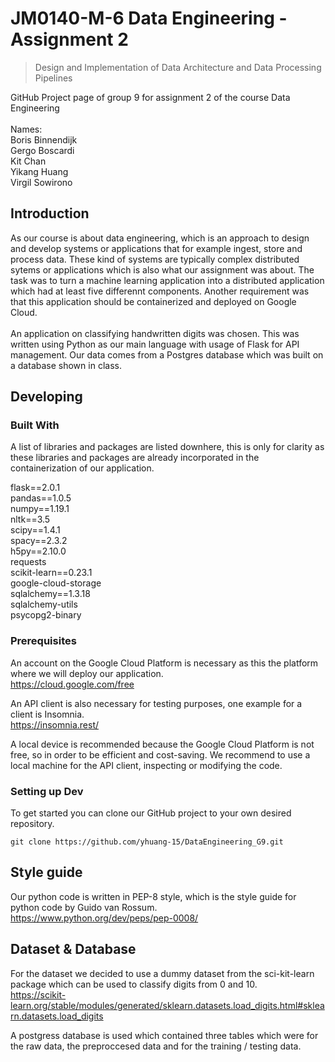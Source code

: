 # JM0140-M-6 Data Engineering - Assignment 2
> Design and Implementation of Data Architecture and Data Processing Pipelines

GitHub Project page of group 9 for assignment 2 of the course Data Engineering
<br />
<br />
Names: <br />
Boris Binnendijk <br />
Gergo Boscardi <br />
Kit Chan <br />
Yikang Huang <br />
Virgil Sowirono <br />

## Introduction

As our course is about data engineering, which is an approach to design and develop systems or applications that for example ingest, store and process data. These kind of systems are typically complex distributed sytems or applications which is also what our assignment was about. The task was to turn a machine learning application into a distributed application which had at least five differennt components. Another requirement was that this application should be containerized and deployed on Google Cloud.
<br /> <br />
An application on classifying handwritten digits was chosen. This was written using Python as our main language with usage of Flask for API management. Our data comes from a Postgres database which was built on a database shown in class.

## Developing

### Built With
A list of libraries and packages are listed downhere, this is only for clarity as these libraries and packages are already incorporated in the containerization of our application.

flask==2.0.1 <br />
pandas==1.0.5 <br />
numpy==1.19.1 <br />
nltk==3.5 <br />
scipy==1.4.1 <br />
spacy==2.3.2 <br />
h5py==2.10.0 <br />
requests <br />
scikit-learn==0.23.1 <br />
google-cloud-storage <br />
sqlalchemy==1.3.18 <br />
sqlalchemy-utils <br />
psycopg2-binary <br />

### Prerequisites
An account on the Google Cloud Platform is necessary as this the platform where we will deploy our application. <br />
https://cloud.google.com/free

An API client is also necessary for testing purposes, one example for a client is Insomnia. <br />
https://insomnia.rest/

A local device is recommended because the Google Cloud Platform is not free, so in order to be efficient and cost-saving. We recommend to use a local machine for the API client, inspecting or modifying the code.

### Setting up Dev

To get started you can clone our GitHub project to your own desired repository.

```shell
git clone https://github.com/yhuang-15/DataEngineering_G9.git
```

## Style guide

Our python code is written in PEP-8 style, which is the style guide for python code by Guido van Rossum.
<br />
https://www.python.org/dev/peps/pep-0008/

## Dataset & Database

For the dataset we decided to use a dummy dataset from the sci-kit-learn package which can be used to classify digits from 0 and 10. <br />
https://scikit-learn.org/stable/modules/generated/sklearn.datasets.load_digits.html#sklearn.datasets.load_digits

A postgress database is used which contained three tables which were for the raw data, the preproccesed data and for the training / testing data.
